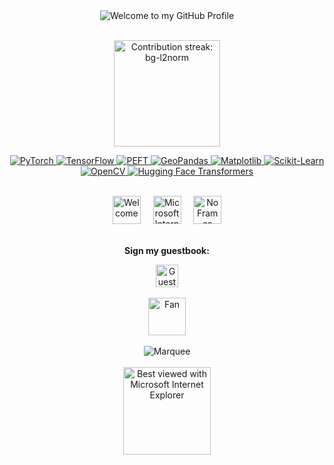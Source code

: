 <!--  █████  B E N   G E O R G E   •   G I T H U B   P R O F I L E  █████  -->

<!-- "Hero" Header -->
<div align="center">
  <img src="https://raw.githubusercontent.com/BrunnerLivio/brunnerlivio/master/images/welcome.png" alt="Welcome to my GitHub Profile" />
  <br /><br />
</div>

<!-- Streak -->
<p align="center">
  <img
    height="170"
    src="https://github-readme-streak-stats.herokuapp.com?user=bg-l2norm&theme=transparent&hide_border=true"
    alt="Contribution streak: bg-l2norm" />
</p>

<!-- Toolbox -->
<p align="center">
  <a href="https://pytorch.org/">
    <img alt="PyTorch" src="https://img.shields.io/badge/PyTorch-6b4e2e?style=for-the-badge&logo=pytorch&logoColor=white&labelColor=6b4e2e" />
  </a>
  <a href="https://www.tensorflow.org/">
    <img alt="TensorFlow" src="https://img.shields.io/badge/TensorFlow-6b4e2e?style=for-the-badge&logo=tensorflow&logoColor=white&labelColor=6b4e2e" />
  </a>
  <a href="https://github.com/huggingface/peft">
    <img alt="PEFT" src="https://img.shields.io/badge/PEFT-6b4e2e?style=for-the-badge&logo=huggingface&logoColor=white&labelColor=6b4e2e" />
  </a>
  <a href="https://geopandas.org/">
    <img alt="GeoPandas" src="https://img.shields.io/badge/GeoPandas-6b4e2e?style=for-the-badge&logo=pandas&logoColor=white&labelColor=6b4e2e" />
  </a>
  <a href="https://matplotlib.org/">
    <img alt="Matplotlib" src="https://img.shields.io/badge/Matplotlib-6b4e2e?style=for-the-badge&logo=matplotlib&logoColor=white&labelColor=6b4e2e" />
  </a>
  <a href="https://scikit-learn.org/">
    <img alt="Scikit-Learn" src="https://img.shields.io/badge/Scikit--Learn-6b4e2e?style=for-the-badge&logo=scikitlearn&logoColor=white&labelColor=6b4e2e" />
  </a>
  <a href="https://opencv.org/">
    <img alt="OpenCV" src="https://img.shields.io/badge/OpenCV-6b4e2e?style=for-the-badge&logo=opencv&logoColor=white&labelColor=6b4e2e" />
  </a>
  <a href="https://huggingface.co/docs/transformers/index">
    <img alt="Hugging Face Transformers" src="https://img.shields.io/badge/Hugging%20Face%20Transformers-6b4e2e?style=for-the-badge&logo=huggingface&logoColor=white&labelColor=6b4e2e" />
  </a>
</p>

<br />

<!-- Vintage badges (purely decorative for the style) -->
<div align="center">
  <img src="https://raw.githubusercontent.com/fnky/fnky/fnky/img/welcome-fire.gif" alt="Welcome" height="45" />
  <span>&nbsp;&nbsp;&nbsp;</span>
  <img src="https://raw.githubusercontent.com/BrunnerLivio/brunnerlivio/master/images/ie_logo.gif" alt="Microsoft Internet Explorer" height="45" />
  <span>&nbsp;&nbsp;&nbsp;</span>
  <img src="https://raw.githubusercontent.com/BrunnerLivio/brunnerlivio/master/images/noframes.gif" alt="No Frames" height="45" />
</div>

<br />

<!-- Guestbook CTA (vintage staple) -->
<div align="center">
  <p><strong>Sign my guestbook:</strong></p>
  <a href="https://github.com/bg-l2norm/bg-l2norm/issues/new?title=Guestbook%20entry&body=Name%3A%20%0ADate%3A%20%0AMessage%3A%20">
    <img src="https://raw.githubusercontent.com/fnky/fnky/fnky/img/guestbook.gif" alt="Guest book" height="36">
  </a>
</div>

<br />

<!-- Footer (extra retro flair) -->
<div align="center">
  <img src="https://raw.githubusercontent.com/fnky/fnky/fnky/img/fan-1.gif" alt="Fan" height="60">
  <br /><br />
  <img src="https://raw.githubusercontent.com/BrunnerLivio/brunnerlivio/master/images/marquee.svg" alt="Marquee" />
  <br /><br />
  <img src="https://raw.githubusercontent.com/fnky/fnky/fnky/img/ie.jpg" alt="Best viewed with Microsoft Internet Explorer" width="140">
</div>
